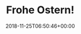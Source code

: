 ---
retweeted: false
source: <a href="http://www.samruston.co.uk" rel="nofollow">Flamingo for Android</a>
entities:
  user_mentions: []
  urls: []
  symbols: []
  media:
  - expanded_url: https://twitter.com/bascht/status/1066584965964546048/photo/1
    indices:
    - '14'
    - '37'
    url: https://t.co/aYj447u54T
    media_url: http://pbs.twimg.com/media/Ds1FX3rWsAAuhzr.jpg
    id_str: '1066584963141775360'
    id: '1066584963141775360'
    media_url_https: https://pbs.twimg.com/media/Ds1FX3rWsAAuhzr.jpg
    sizes:
      large:
        w: '1538'
        h: '2048'
        resize: fit
      small:
        w: '511'
        h: '680'
        resize: fit
      medium:
        w: '901'
        h: '1200'
        resize: fit
      thumb:
        w: '150'
        h: '150'
        resize: crop
    type: photo
    display_url: pic.twitter.com/aYj447u54T
  hashtags: []
display_text_range:
- '0'
- '37'
favorite_count: '8'
id_str: '1066584965964546048'
truncated: false
retweet_count: '0'
id: '1066584965964546048'
possibly_sensitive: false
created_at: Sun Nov 25 06:50:46 +0000 2018
favorited: false
full_text: Frohe Ostern!
lang: de
extended_entities:
  media:
  - expanded_url: https://twitter.com/bascht/status/1066584965964546048/photo/1
    indices:
    - '14'
    - '37'
    url: https://t.co/aYj447u54T
    media_url: http://pbs.twimg.com/media/Ds1FX3rWsAAuhzr.jpg
    id_str: '1066584963141775360'
    id: '1066584963141775360'
    media_url_https: https://pbs.twimg.com/media/Ds1FX3rWsAAuhzr.jpg
    sizes:
      large:
        w: '1538'
        h: '2048'
        resize: fit
      small:
        w: '511'
        h: '680'
        resize: fit
      medium:
        w: '901'
        h: '1200'
        resize: fit
      thumb:
        w: '150'
        h: '150'
        resize: crop
    type: photo
    display_url: pic.twitter.com/aYj447u54T
tags:
- pesos:twitter
date: '2018-11-25T06:50:46+00:00'
src: https://twitter.com/bascht/status/1066584965964546048
original_url: https://twitter.com/bascht/status/1066584965964546048
type: twitter_tweet
media_url: https://img.bascht.com/twitter/pbs.twimg.com/media/Ds1FX3rWsAAuhzr.jpg
text: Frohe Ostern!
title: Frohe Ostern!

---